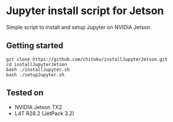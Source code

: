 # Jupyter install script for Jetson

Simple script to install and setup Jupyter on NVIDIA Jetson.

## Getting started

```
git clone https://github.com/chitoku/installJupyterJetson.git
cd installJupyterJetson
bash ./installJupyter.sh
bash ./setupJupyter.sh
```

## Tested on

* NVIDIA Jetson TX2
* L4T R28.2 (JetPack 3.2)

